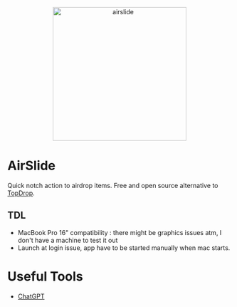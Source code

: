 <p align="center"> <img width="300" alt="airslide" src="https://user-images.githubusercontent.com/76073612/215763984-21cdb33c-b54d-4993-b697-eb90ea1a1a27.png"> <p>


# AirSlide
Quick notch action to airdrop items. Free and open source alternative to [TopDrop](https://apps.apple.com/us/app/topdrop/id1630456052?mt=12).

## TDL 

- MacBook Pro 16" compatibility : there might be graphics issues atm, I don't have a machine to test it out
- Launch at login issue, app have to be started manually when mac starts.

# Useful Tools

- [ChatGPT](https://chat.openai.com/chat/)

